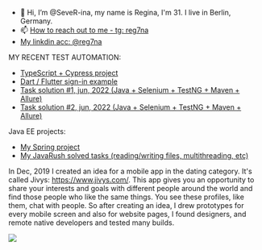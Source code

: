 - 👋 Hi, I’m @SeveR-ina, my name is Regina, I'm 31. I live in Berlin, Germany. 
- 📫 [How to reach out to me - tg: reg7na](https://t.me/reg7na)
- [My linkdin acc: @reg7na](https://www.linkedin.com/in/reg7na/)

MY RECENT TEST AUTOMATION:
- [TypeScript + Cypress project](https://github.com/SeveR-ina/ts_luma_store)
- [Dart / Flutter sign-in example](https://github.com/SeveR-ina/flutter_auto_test_example_1)
- [Task solution #1, jun, 2022 (Java + Selenium + TestNG + Maven + Allure)](https://github.com/SeveR-ina/rakuten-test-task)
- [Task solution #2, jun, 2022 (Java + Selenium + TestNG + Maven + Allure)](https://github.com/SeveR-ina/friday-test-task)

Java EE projects:
- [My Spring project](https://github.com/SeveR-ina/springProject)
- [My JavaRush solved tasks (reading/writing files, multithreading, etc)](https://github.com/SeveR-ina/JavaRushTasks)

In Dec, 2019 I created an idea for a mobile app in the dating category. It's called Jivys: https://www.jivys.com/. This app gives you an opportunity to share your interests and goals with different people around the world and find those people who like the same things. You see these profiles, like them, chat with people. So after creating an idea, I drew prototypes for every mobile screen and also for website pages, I found designers, and remote native developers and tested many builds. 

[![](https://jitpack.io/v/org.bitbucket.SeveR-ina/jivys-backend2.svg)](https://jitpack.io/#org.bitbucket.SeveR-ina/jivys-backend2)
<!---
SeveR-ina/SeveR-ina is a ✨ special ✨ repository because its `README.md` (this file) appears on your GitHub profile.
You can click the Preview link to take a look at your changes.
--->
